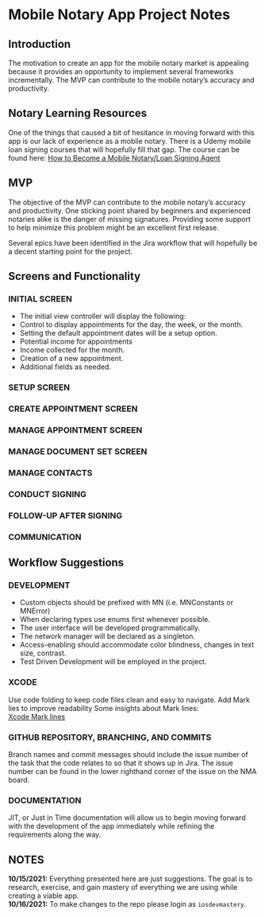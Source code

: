# Mobile Notary App Project Notes
## Introduction
The motivation to create an app for the mobile notary market is appealing because it provides an opportunity to implement several frameworks incrementally.  The MVP can contribute to the mobile notary’s accuracy and productivity.

## Notary Learning Resources
One of the things that caused a bit of hesitance in moving forward with this app is our lack of experience as a mobile notary.  There is a Udemy mobile loan signing courses that will hopefully fill that gap.  The course can be found here: [How to Become a Mobile Notary/Loan Signing Agent](https://www.udemy.com/course/how-to-become-a-loan-signing-agent/)


## MVP
The objective of the MVP can contribute to the mobile notary’s accuracy and productivity.  One sticking point shared by beginners and experienced notaries alike is the danger of missing signatures.  Providing some support to help minimize  this problem might be an excellent first release.

Several epics have been identified in the Jira workflow that will hopefully be a decent starting point for the project. 


## Screens and Functionality
### INITIAL SCREEN 
- The initial view controller will display the following:
- Control to display appointments for the day, the week, or the month.
- Setting the default appointment dates will be a setup option.
- Potential income for appointments
- Income collected for the month.
- Creation of a new appointment.
- Additional fields as needed.

### SETUP SCREEN

### CREATE APPOINTMENT SCREEN

### MANAGE APPOINTMENT SCREEN

### MANAGE DOCUMENT SET SCREEN

### MANAGE CONTACTS

### CONDUCT SIGNING

### FOLLOW-UP AFTER SIGNING

### COMMUNICATION


## Workflow Suggestions
### DEVELOPMENT
- Custom objects should be prefixed with MN (i.e. MNConstants or MNError)
- When declaring types use enums first whenever possible.
- The user interface will be developed programmatically.
- The network manager will be declared as a singleton.
- Access-enabling should accommodate color blindness, changes in text size, contrast.
- Test Driven Development will be employed in the project.

### XCODE
Use code folding to keep code files clean and easy to navigate.
Add Mark lies to improve readability
Some insights about Mark lines:  
[Xcode Mark lines](https://www.avanderlee.com/xcode/xcode-mark-line-comment/)

### GITHUB REPOSITORY, BRANCHING, AND COMMITS
Branch names and commit messages should include the issue number of the task that the code relates to so that it shows up in Jira.
The issue number can be found in the lower righthand corner of the issue on the NMA board. 

### DOCUMENTATION
JIT, or Just in Time documentation will allow us to begin moving forward with the development of the app immediately while refining the requirements along the way.

## NOTES
**10/15/2021:** Everything presented here are just suggestions.  The goal is to research, exercise, and gain mastery of everything we are using while creating a viable app.  
**10/16/2021:** To make changes to the repo please login as `iosdevmastery`.


